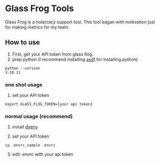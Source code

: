 # Glass Frog Tools

Glass Frog is a holacracy support tool. This tool bagan with motivation just for making metrics for my team.

## How to use

1. First, get your API token from glass flog.
2. prep python (I recommend installing [asdf](https://github.com/asdf-vm/asdf) for installing python)

```
python --version
3.10.11
```
### one shot usage

1. set your API token

```
export GLASS_FLOG_TOKEN={your api token}
```

### normal usage (recommend)

1. install [direnv](https://github.com/direnv/direnv) 

2. set your API token
```
cp .envrc_sample .envrc
```

3. edit .envrc with your api token


